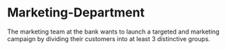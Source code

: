 # Marketing-Department

The marketing team at the bank wants to launch a targeted and marketing campaign by dividing their customers into at least 3 distinctive groups.
